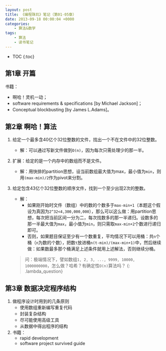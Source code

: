 ```yaml
---
layout: post
title: 《编程珠玑》笔记（第01-05章）
date: 2013-09-18 00:00:04 +0000
categories:
    - 算法&数学
tags:
    - 算法
    - 读书笔记
---
```


* TOC
{:toc}

## 第1章 开篇

书籍：

- 啊哈！灵机一动；
- software requirements & specifications [by Michael Jackson]；
- Conceptual blockbusting [by James L.Adams]。

## 第2章 啊哈！算法

1. 给定一个最多含40亿个32位整数的文件，找出一个不在文件中的32位整数。
   - 解：可以通过写新文件做到`O(n)`，因为每次只需处理少的那一半。
1. 扩展：给定的是一个内存中的数组而不是文件。
   - 解：用快排的partition思想，设当前数组最大值为max，最小值为`min`，则用`(max-min)/2`作为pivot来分割。
1. 给定包含43亿个32位整数的顺序文件，找到一个至少出现2次的整数。
   - 解：
     - 如果刚开始时文件（数组）中的数的个数多于`max-min+1`（本题这个假设为真因为`2^32<4,300,000,000`），那么可以这么做：用partition思想，每次把当前区间一分为二，每次找数多的那一半递归。设数多的那一半最大值为`max`，最小值为`min`，则只需取`max-min+2`个数进行递归即可。
     - 否则，如果题目保证至少有一个数重复，平均情况下可以用桶：共`n`个桶（`n`为数的个数），把数`t`放进桶`n(t-min)/(max-min+1)`中，然后继续做：如果数最多那个桶满足上述条件就用上述解法，否则继续分桶。

   > 问：极端情况下，譬如数组`1, 2, 3, ..., 9999, 10000, 1000000000`，怎么做？哈希？有确定性`O(n)`算法吗？
     {: .lambda_question}

## 第3章 数据决定程序结构

1. 做程序设计时用到的几条原则
   - 使用数组重新编写重复代码
   - 封装复杂结构
   - 尽可能使用高级工具
   - 从数据中得出程序的结构
2. 书籍：
   - rapid development
   - software project survived guide
